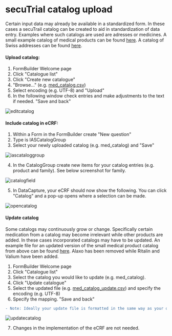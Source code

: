 # secuTrial catalog upload 

Certain input data may already be available in a standardized form. In these cases a secuTrail catalog can be created to aid  in standardization of data entry. Examples where such catalogs are used are adresses or medicines. A small example catalog of medical products can be found [here](https://github.com/SwissClinicalTrialOrganisation/DM_secuTrial_data/blob/master/med_catalog.csv). A catalog of Swiss addresses can be found [here](https://github.com/SwissClinicalTrialOrganisation/DM_secuTrial_data/blob/master/plz_catalog_ch.csv).

#### Upload catalog:
1. FormBuilder Welcome page
2. Click "Catalogue list"
3. Click "Create new catalogue"
4. "Browse..." (e.g. [med_catalog.csv](https://github.com/SwissClinicalTrialOrganisation/DM_secuTrial_data/blob/master/med_catalog.csv))
5. Select encoding (e.g. UTF-8) and "Upload"
6. In the following window check entries and make adjustments to the text if needed. "Save and back"

![editcatalog](https://github.com/SwissClinicalTrialOrganisation/DM_secuTrial_recipes/blob/master/upload_catalog/fig/edit_catalog.png)

#### Include catalog in eCRF:
1. Within a Form in the FormBuilder create "New question"
2. Type is IASCatalogGroup
3. Select your newly uploaded catalog (e.g. med_catalog) and "Save"

![iascataloggroup](https://github.com/SwissClinicalTrialOrganisation/DM_secuTrial_recipes/blob/master/upload_catalog/fig/iascataloggroup.png)

4. In the CatalogGroup create new items for your catalog entries (e.g. product and family). See below screenshot for family.

![catalogfield](https://github.com/SwissClinicalTrialOrganisation/DM_secuTrial_recipes/blob/master/upload_catalog/fig/catalogfield.png)

5. In DataCapture, your eCRF should now show the following. You can click "Catalog" and a pop-up opens where a selection can be made.

![opencatalog](https://github.com/SwissClinicalTrialOrganisation/DM_secuTrial_recipes/blob/master/upload_catalog/fig/opencatalog.png)

#### Update catalog

Some catalogs may continuously grow or change. Specifically certain medication from a catalog may become irrelevant while other products are added. In these cases incorporated catalogs may have to be updated. An example file for an updated version of the small medical product catalog from above can be found [here](https://github.com/SwissClinicalTrialOrganisation/DM_secuTrial_data/blob/master/med_catalog_update.csv). Alaxo has been removed while Ritalin and Valium have been added.

1. FormBuilder Welcome page
2. Click "Catalogue list"
3. Select the catalog you would like to update (e.g. med_catalog).
4. Click "Update catalogue"
5. Select the updated file (e.g. [med_catalog_update.csv](https://github.com/SwissClinicalTrialOrganisation/DM_secuTrial_data/blob/master/med_catalog_update.csv)) and specify the encoding (e.g. UTF-8)
6. Specify the mapping. "Save and back"

``` diff
- Note: Ideally your update file is formatted in the same way as your original file. 
```
![updatecatalog](https://github.com/SwissClinicalTrialOrganisation/DM_secuTrial_recipes/blob/master/upload_catalog/fig/update_mapping.png)

7. Changes in the implementation of the eCRF are not needed.


